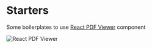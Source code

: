 # Starters

Some boilerplates to use [React PDF Viewer](https://react-pdf-viewer.dev/) component

![React PDF Viewer](https://raw.githubusercontent.com/react-pdf-viewer/starter/main/assets/screenshot.png)
